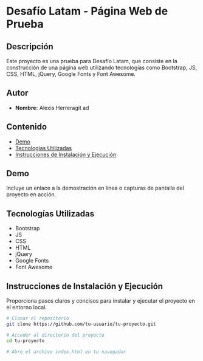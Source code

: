 # Desafío Latam - Página Web de Prueba

## Descripción
Este proyecto es una prueba para Desafío Latam, que consiste en la construcción de una página web utilizando tecnologías como Bootstrap, JS, CSS, HTML, jQuery, Google Fonts y Font Awesome.

## Autor
- **Nombre:** Alexis Herreragit ad

## Contenido
- [Demo](#demo)
- [Tecnologías Utilizadas](#tecnologías-utilizadas)
- [Instrucciones de Instalación y Ejecución](#instrucciones-de-instalación-y-ejecución)

## Demo
Incluye un enlace a la demostración en línea o capturas de pantalla del proyecto en acción.

## Tecnologías Utilizadas
- Bootstrap
- JS
- CSS
- HTML
- jQuery
- Google Fonts
- Font Awesome

## Instrucciones de Instalación y Ejecución
Proporciona pasos claros y concisos para instalar y ejecutar el proyecto en el entorno local.

```bash
# Clonar el repositorio
git clone https://github.com/tu-usuario/tu-proyecto.git

# Acceder al directorio del proyecto
cd tu-proyecto

# Abre el archivo index.html en tu navegador